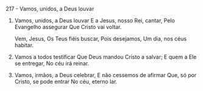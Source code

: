 217 - Vamos, unidos, a Deus louvar

1. Vamos, unidos, a Deus louvar
   E a Jesus, nosso Rei, cantar,
   Pelo Evangelho assegurar
   Que Cristo vai voltar.

   Vem, Jesus,
   Os Teus fiéis buscar,
   Pois desejamos,
   Um dia, nos céus habitar.

2. Vamos a todos testificar
   Que Deus mandou Cristo a salvar;
   E quem a Ele se entregar,
   No céu irá reinar.

3. Vamos, irmãos, a Deus celebrar,
   E não cessemos de afirmar
   Que, só por Cristo, se pode entrar
   No céu, eterno lar.
